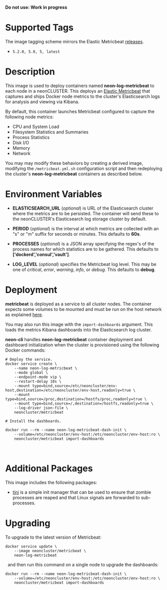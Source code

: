 **Do not use: Work in progress**

# Supported Tags

The image tagging scheme mirrors the Elastic Metricbeat [releases](https://www.elastic.co/downloads/past-releases).

* `5.2.0, 5.0, 5, latest`

# Description

This image is used to deploy containers named **neon-log-metricbeat** to each node in a neonCLUSTER.  This deploys an [Elastic Metricbeat](https://www.elastic.co/guide/en/beats/metricbeat/current/metricbeat-overview.html) that captures and ships Docker node metrics to the cluster's Elasticsearch logs for analysis and viewing via Kibana.

By default, this container launches Metricbeat configured to capture the following node metrics:

* CPU and System Load
* Filesystem Statistics and Summaries
* Process Statistics
* Disk I/O
* Memory
* Network

You may may modify these behaviors by creating a derived image, modifying the `/metricbeat.yml.sh` configuration script and then redeploying the cluster's **neon-log-metricbeat** containers as described below.

# Environment Variables

* **ELASTICSEARCH_URL** (*optional*) is URL of the Elasticsearch cluster where the metrics are to be persisted.  The container will send these to the neonCLUSTER's Elasticsearch log storage cluster by default.

* **PERIOD** (*optional*) is the interval at which metrics are collected with an "s" or "m" suffix for seconds or minutes.  This defaults to **60s**.

* **PROCESSES** (*optional*) is a JSON array specifying the regex's of the process names for which statistics are to be gathered.  This defaults to **['dockerd','consul','vault']**.

* **LOG_LEVEL** (*optional*) specifies the Metricbeat log level.  This may be one of *critical*, *error*, *warning*, *info*, or *debug*.  This defaults to **debug**.

# Deployment

**metricbeat** is deployed as a service to all cluster nodes.  The container expects some volumes to be mounted and must be run on the host network as explained [here](https://www.elastic.co/guide/en/beats/metricbeat/current/running-in-container.html).

You may also run this image with the `import-dashboards` argument.  This loads the metrics Kibana dashboards into the Elasticsearch log cluster.  

**neon-cli** handles **neon-log-metricbeat** container deployment and dashboard initialization when the cluster is provisioned using the following Docker commands:

````
# Deploy the service.
docker service create \
    --name neon-log-metricbeat \
    --mode global \
    --endpoint-mode vip \
    --restart-delay 10s \
    --mount type=bind,source=/etc/neoncluster/env-host,destination=/etc/neoncluster/env-host,readonly=true \
    --mount type=bind,source=/proc,destination=/hostfs/proc,readonly=true \
    --mount type=bind,source=/,destination=/hostfs,readonly=true \
    --log-driver json-file \
    neoncluster/metricbeat

# Install the dashboards.
    
docker run --rm --name neon-log-metricbeat-dash-init \
    --volume=/etc/neoncluster/env-host:/etc/neoncluster/env-host:ro \
    neoncluster/metricbeat import-dashboards
````
&nbsp;
# Additional Packages

This image includes the following packages:

* [tini](https://github.com/krallin/tini) is a simple init manager that can be used to ensure that zombie processes are reaped and that Linux signals are forwarded to sub-processes.

# Upgrading

To upgrade to the latest version of Metricbeat:

````
docker service update \
    --image neoncluster/metricbeat \
    neon-log-metricbeat
````
&nbsp;
and then run this command on a single node to upgrade the dashboards:
````
docker run --rm --name neon-log-metricbeat-dash-init \
    --volume=/etc/neoncluster/env-host:/etc/neoncluster/env-host:ro \
    neoncluster/metricbeat import-dashboards
````
&nbsp;
